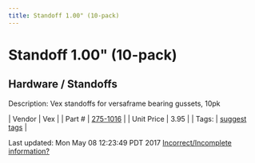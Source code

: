 ```yaml
---
title: Standoff 1.00" (10-pack)
---
```


# Standoff 1.00" (10-pack)
## Hardware / Standoffs
Description: 	Vex standoffs for versaframe bearing gussets, 10pk 

| Vendor | Vex | 
| Part # | [275-1016](http://www.vexrobotics.com/standoffs-8-32.html) | 
| Unit Price | 3.95 | 
| Tags: | [suggest tags](https://docs.google.com/forms/d/e/1FAIpQLSeWyY8v3RgOty-MyWmh9U0iivNYN_molChYyS-0U-o-kOAv_g/viewform) | 

Last updated: Mon May 08 12:23:49 PDT 2017
 [Incorrect/Incomplete information?](https://docs.google.com/forms/d/e/1FAIpQLSeWyY8v3RgOty-MyWmh9U0iivNYN_molChYyS-0U-o-kOAv_g/viewform)